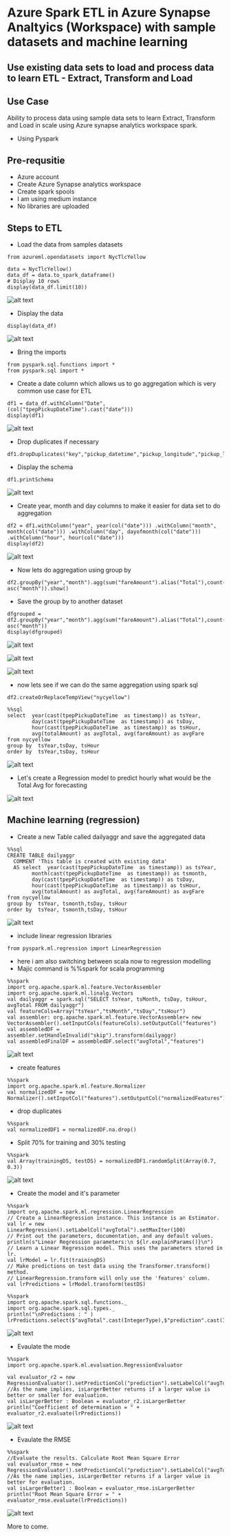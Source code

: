 # Azure Spark ETL in Azure Synapse Analtyics (Workspace) with sample datasets and machine learning

## Use existing data sets to load and process data to learn ETL - Extract, Transform and Load

## Use Case

Ability to process data using sample data sets to learn Extract, Transform and Load in scale using Azure synapse analytics workspace spark. 

- Using Pyspark

## Pre-requsitie

- Azure account
- Create Azure Synapse analytics workspace
- Create spark spools
- I am using medium instance
- No libraries are uploaded

## Steps to ETL

- Load the data from samples datasets

```
from azureml.opendatasets import NycTlcYellow

data = NycTlcYellow()
data_df = data.to_spark_dataframe()
# Display 10 rows
display(data_df.limit(10))
```

![alt text](https://github.com/balakreshnan/synapseAnalytics/blob/master/images/etl0.jpg "ETL")

- Display the data

```
display(data_df)
```

![alt text](https://github.com/balakreshnan/synapseAnalytics/blob/master/images/etl1.jpg "ETL")

- Bring the imports

```
from pyspark.sql.functions import *
from pyspark.sql import *
```

- Create a date column which allows us to go aggregation which is very common use case for ETL

```
df1 = data_df.withColumn("Date", (col("tpepPickupDateTime").cast("date"))) 
display(df1)
```

![alt text](https://github.com/balakreshnan/synapseAnalytics/blob/master/images/etl2.jpg "ETL")

- Drop duplicates if necessary

```
df1.dropDuplicates("key","pickup_datetime","pickup_longitude","pickup_latitude","dropoff_longitude","dropoff_latitude")
```

- Display the schema

```
df1.printSchema
```

![alt text](https://github.com/balakreshnan/synapseAnalytics/blob/master/images/etl3.jpg "ETL")

- Create year, month and day columns to make it easier for data set to do aggregation

```
df2 = df1.withColumn("year", year(col("date"))) .withColumn("month", month(col("date"))) .withColumn("day", dayofmonth(col("date"))) .withColumn("hour", hour(col("date")))
display(df2)
```

![alt text](https://github.com/balakreshnan/synapseAnalytics/blob/master/images/etl4.jpg "ETL")

- Now lets do aggregation using group by

```
df2.groupBy("year","month").agg(sum("fareAmount").alias("Total"),count("vendorID").alias("Count")).sort(asc("year"), asc("month")).show()
```

- Save the group by to another dataset

```
dfgrouped = df2.groupBy("year","month").agg(sum("fareAmount").alias("Total"),count("vendorID").alias("Count")).sort(asc("year"), asc("month"))
display(dfgrouped)
```

![alt text](https://github.com/balakreshnan/synapseAnalytics/blob/master/images/etl5.jpg "ETL")

![alt text](https://github.com/balakreshnan/synapseAnalytics/blob/master/images/etl6.jpg "ETL")

![alt text](https://github.com/balakreshnan/synapseAnalytics/blob/master/images/etl7.jpg "ETL")

- now lets see if we can do the same aggregation using spark sql

```
df2.createOrReplaceTempView("nycyellow")
```

```
%%sql
select  year(cast(tpepPickupDateTime  as timestamp)) as tsYear,
        day(cast(tpepPickupDateTime  as timestamp)) as tsDay, 
        hour(cast(tpepPickupDateTime  as timestamp)) as tsHour,
        avg(totalAmount) as avgTotal, avg(fareAmount) as avgFare
from nycyellow
group by  tsYear,tsDay, tsHour
order by  tsYear,tsDay, tsHour
```

![alt text](https://github.com/balakreshnan/synapseAnalytics/blob/master/images/etl8.jpg "ETL")

- Let's create a Regression model to predict hourly what would be the Total Avg for forecasting

![alt text](https://github.com/balakreshnan/synapseAnalytics/blob/master/images/etl9.jpg "ETL")

## Machine learning (regression)

- Create a new Table called dailyaggr and save the aggregated data

```
%%sql
CREATE TABLE dailyaggr
  COMMENT 'This table is created with existing data'
  AS select  year(cast(tpepPickupDateTime  as timestamp)) as tsYear,
        month(cast(tpepPickupDateTime  as timestamp)) as tsmonth,
        day(cast(tpepPickupDateTime  as timestamp)) as tsDay, 
        hour(cast(tpepPickupDateTime  as timestamp)) as tsHour,
        avg(totalAmount) as avgTotal, avg(fareAmount) as avgFare
from nycyellow
group by  tsYear, tsmonth,tsDay, tsHour
order by  tsYear, tsmonth,tsDay, tsHour
```

![alt text](https://github.com/balakreshnan/synapseAnalytics/blob/master/images/etl10.jpg "ETL")

- include linear regression libraries

```
from pyspark.ml.regression import LinearRegression
```

- here i am also switching between scala now to regression modelling
- Majic command is %%spark for scala programming

```
%%spark
import org.apache.spark.ml.feature.VectorAssembler 
import org.apache.spark.ml.linalg.Vectors 
val dailyaggr = spark.sql("SELECT tsYear, tsMonth, tsDay, tsHour, avgTotal FROM dailyaggr")
val featureCols=Array("tsYear","tsMonth","tsDay","tsHour") 
val assembler: org.apache.spark.ml.feature.VectorAssembler= new VectorAssembler().setInputCols(featureCols).setOutputCol("features") 
val assembledDF = assembler.setHandleInvalid("skip").transform(dailyaggr) 
val assembledFinalDF = assembledDF.select("avgTotal","features")
```

![alt text](https://github.com/balakreshnan/synapseAnalytics/blob/master/images/etl11.jpg "ETL")

- create features

```
%%spark
import org.apache.spark.ml.feature.Normalizer 
val normalizedDF = new Normalizer().setInputCol("features").setOutputCol("normalizedFeatures").transform(assembledFinalDF)
```

- drop duplicates

```
%%spark
val normalizedDF1 = normalizedDF.na.drop()
```

- Split 70% for training and 30% testing

```
%%spark
val Array(trainingDS, testDS) = normalizedDF1.randomSplit(Array(0.7, 0.3))
```

![alt text](https://github.com/balakreshnan/synapseAnalytics/blob/master/images/etl12.jpg "ETL")

- Create the model and it's parameter

```
%%spark
import org.apache.spark.ml.regression.LinearRegression
// Create a LinearRegression instance. This instance is an Estimator. 
val lr = new LinearRegression().setLabelCol("avgTotal").setMaxIter(100)
// Print out the parameters, documentation, and any default values. println(s"Linear Regression parameters:\n ${lr.explainParams()}\n") 
// Learn a Linear Regression model. This uses the parameters stored in lr.
val lrModel = lr.fit(trainingDS)
// Make predictions on test data using the Transformer.transform() method.
// LinearRegression.transform will only use the 'features' column. 
val lrPredictions = lrModel.transform(testDS)
```

```
%%spark
import org.apache.spark.sql.functions._ 
import org.apache.spark.sql.types._ 
println("\nPredictions : " ) 
lrPredictions.select($"avgTotal".cast(IntegerType),$"prediction".cast(IntegerType)).orderBy(abs($"prediction"-$"avgTotal")).distinct.show(15)
```

![alt text](https://github.com/balakreshnan/synapseAnalytics/blob/master/images/etl13.jpg "ETL")

- Evaulate the mode

```
%%spark
import org.apache.spark.ml.evaluation.RegressionEvaluator 

val evaluator_r2 = new RegressionEvaluator().setPredictionCol("prediction").setLabelCol("avgTotal").setMetricName("r2") 
//As the name implies, isLargerBetter returns if a larger value is better or smaller for evaluation. 
val isLargerBetter : Boolean = evaluator_r2.isLargerBetter 
println("Coefficient of determination = " + evaluator_r2.evaluate(lrPredictions))
```

![alt text](https://github.com/balakreshnan/synapseAnalytics/blob/master/images/etl14.jpg "ETL")

- Evaulate the RMSE 

```
%%spark
//Evaluate the results. Calculate Root Mean Square Error 
val evaluator_rmse = new RegressionEvaluator().setPredictionCol("prediction").setLabelCol("avgTotal").setMetricName("rmse") 
//As the name implies, isLargerBetter returns if a larger value is better for evaluation. 
val isLargerBetter1 : Boolean = evaluator_rmse.isLargerBetter 
println("Root Mean Square Error = " + evaluator_rmse.evaluate(lrPredictions))
```

![alt text](https://github.com/balakreshnan/synapseAnalytics/blob/master/images/etl15.jpg "ETL")

More to come.